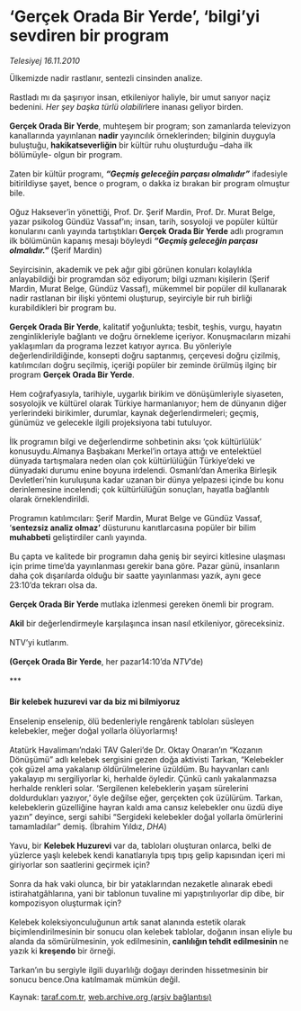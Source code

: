 # ‘Gerçek Orada Bir Yerde’, ‘bilgi’yi sevdiren bir program

*Telesiyej 16.11.2010*

<div class="yazi"><p>Ülkemizde nadir rastlanır, sentezli cinsinden analize. <br/><br/>Rastladı mı da şaşırıyor insan, etkileniyor haliyle, bir umut sarıyor naçiz bedenini. <i>Her şey başka türlü olabilir</i>lere inanası geliyor birden. <b><br/><br/>Gerçek Orada Bir Yerde</b>, muhteşem bir program; son zamanlarda televizyon kanallarında yayınlanan <b>nadir</b> yayıncılık örneklerinden; bilginin duyguyla buluştuğu, <b>hakikatseverliğin</b> bir kültür ruhu oluşturduğu –daha ilk bölümüyle- olgun bir program. <br/><br/>Zaten bir kültür programı, <b><i>“Geçmiş geleceğin parçası olmalıdır”</i></b> ifadesiyle bitirildiyse şayet, bence o program, o dakka iz bırakan bir program olmuştur bile. <br/><br/>Oğuz Haksever’in yönettiği, Prof. Dr. Şerif Mardin, Prof. Dr. Murat Belge, yazar psikolog Gündüz Vassaf’ın; insan, tarih, sosyoloji ve popüler kültür konularını canlı yayında tartıştıkları<b> Gerçek Orada Bir Yerde</b> adlı programın ilk bölümünün kapanış mesajı böyleydi <b><i>“Geçmiş geleceğin parçası olmalıdır.” </i></b>(Şerif Mardin) <br/><br/>Seyircisinin, akademik ve pek ağır gibi görünen konuları kolaylıkla anlayabildiği bir programdan söz ediyorum; bilgi uzmanı kişilerin (Şerif Mardin, Murat Belge, Gündüz Vassaf), mükemmel bir popüler dil kullanarak nadir rastlanan bir ilişki yöntemi oluşturup, seyirciyle bir ruh birliği kurabildikleri bir program bu. <b><br/><br/>Gerçek Orada Bir Yerde</b>, kalitatif yoğunlukta; tesbit, teşhis, vurgu, hayatın zenginlikleriyle bağlantı ve doğru örnekleme içeriyor. Konuşmacıların mizahi yaklaşımları da programa lezzet katıyor ayrıca. Bu yönleriyle değerlendirildiğinde, konsepti doğru saptanmış, çerçevesi doğru çizilmiş, katılımcıları doğru seçilmiş, içeriği popüler bir zeminde örülmüş ilginç bir program <b>Gerçek Orada Bir Yerde</b>. <br/><br/>Hem coğrafyasıyla, tarihiyle, uygarlık birikim ve dönüşümleriyle siyaseten, sosyolojik ve kültürel olarak Türkiye harmanlanıyor; hem de dünyanın diğer yerlerindeki birikimler, durumlar, kaynak değerlendirmeleri; geçmiş, günümüz ve gelecekle ilgili projeksiyona tabi tutuluyor. <br/><br/>İlk programın bilgi ve değerlendirme sohbetinin aksı ‘çok kültürlülük’ konusuydu.Almanya Başbakanı Merkel’in ortaya attığı ve entelektüel dünyada tartışmalara neden olan çok kültürlülüğün Türkiye’deki ve dünyadaki durumu enine boyuna irdelendi. Osmanlı’dan Amerika Birleşik Devletleri’nin kuruluşuna kadar uzanan bir dünya yelpazesi içinde bu konu derinlemesine incelendi; çok kültürlülüğün sonuçları, hayatla bağlantılı olarak örneklendirildi.<b> </b><br/><br/>Programın katılımcıları: Şerif Mardin, Murat Belge ve Gündüz Vassaf, ‘<b>sentezsiz analiz olmaz’</b> düsturunu kanıtlarcasına popüler bir bilim <b>muhabbeti</b> geliştirdiler canlı yayında. <br/><br/>Bu çapta ve kalitede bir programın daha geniş bir seyirci kitlesine ulaşması için prime time’da yayınlanması gerekir bana göre. Pazar günü, insanların daha çok dışarılarda olduğu bir saatte yayınlanması yazık, aynı gece 23:10’da tekrarı olsa da. <b><br/><br/>Gerçek Orada Bir Yerde</b> mutlaka izlenmesi gereken önemli bir program. <b><br/><br/>Akil</b> bir değerlendirmeyle karşılaşınca insan nasıl etkileniyor, göreceksiniz. <br/><br/>NTV’yi kutlarım. <b><br/><br/>(Gerçek Orada Bir Yerde</b>, her pazar14:10’da <i>NTV</i>’de)   <br/><br/>***</p>
<h4>Bir kelebek huzurevi var da biz mi bilmiyoruz  </h4>
<p>Enselenip enselenip, ölü bedenleriyle rengârenk tabloları süsleyen kelebekler, meğer doğal yollarla ölüyorlarmış! <br/><br/>Atatürk Havalimanı’ndaki TAV Galeri’de Dr. Oktay Onaran’ın “Kozanın Dönüşümü” adlı kelebek sergisini gezen doğa aktivisti Tarkan, “Kelebekler çok güzel ama yakalanıp öldürülmelerine üzüldüm. Bu hayvanları canlı yakalayıp mı sergiliyorlar ki, herhalde öyledir. Çünkü canlı yakalanmazsa herhalde renkleri solar. ‘Sergilenen kelebeklerin yaşam sürelerini doldurdukları yazıyor,’ öyle değilse eğer, gerçekten çok üzülürüm. Tarkan, kelebeklerin güzelliğine hayran kaldı ama cansız kelebekler onu üzdü diye yazın” deyince, sergi sahibi “Sergideki kelebekler doğal yollarla ömürlerini tamamladılar” demiş. (İbrahim Yıldız, <i>DHA</i>) <br/><br/>Yavu, bir <b>Kelebek Huzurevi</b> var da, tabloları oluşturan onlarca, belki de yüzlerce yaşlı kelebek kendi kanatlarıyla tıpış tıpış gelip kapısından içeri mi giriyorlar son saatlerini geçirmek için? <br/><br/>Sonra da hak vaki olunca, bir bir yataklarından nezaketle alınarak ebedi istirahatgâhlarına, yani bir tablonun tuvaline mi yapıştırılıyorlar dip dibe, bir kompozisyon oluşturmak için? <br/><br/>Kelebek koleksiyonculuğunun artık sanat alanında estetik olarak biçimlendirilmesinin bir sonucu olan kelebek tablolar, doğanın insan eliyle bu alanda da sömürülmesinin, yok edilmesinin,<b> canlılığın tehdit edilmesinin </b>ne yazık ki <b>kreşendo</b> bir örneği. <br/><br/>Tarkan’ın bu sergiyle ilgili duyarlılığı doğayı derinden hissetmesinin bir sonucu bence.Ona katılmamak mümkün değil.</p></div>

Kaynak: [taraf.com.tr](http://www.taraf.com.tr:80/telesiyej/makale-gercek-orada-bir-yerde-bilgi-yi-sevdiren-bir.htm), [web.archive.org (arşiv bağlantısı)](http://web.archive.org/web/20101119090730/http://www.taraf.com.tr:80/telesiyej/makale-gercek-orada-bir-yerde-bilgi-yi-sevdiren-bir.htm)
